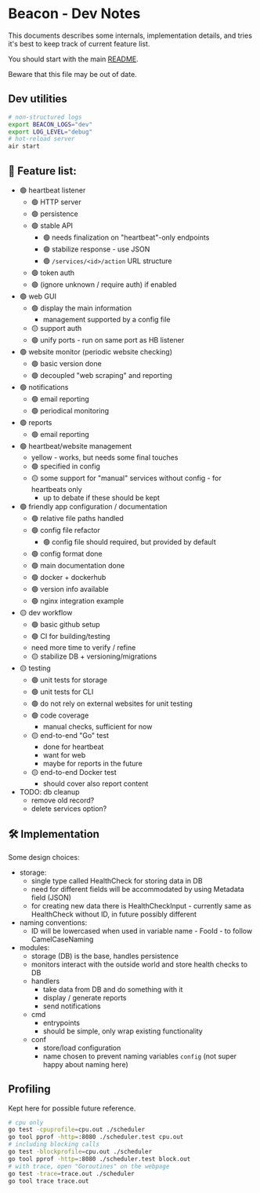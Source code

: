 # Beacon - Dev Notes

This documents describes some internals, implementation details, and tries it's best to keep track of current feature list.

You should start with the main [README](README.md).

Beware that this file may be out of date.

## Dev utilities

```sh
# non-structured logs
export BEACON_LOGS="dev"
export LOG_LEVEL="debug"
# hot-reload server
air start
```

## 🚧 Feature list:
- 🟢 heartbeat listener
  - 🟢 HTTP server
  - 🟢 persistence
  - 🟢 stable API
    - 🟢 needs finalization on "heartbeat"-only endpoints
    - 🟢 stabilize response - use JSON
    - 🟢 `/services/<id>/action` URL structure
  - 🟢 token auth
  - 🟢 (ignore unknown / require auth) if enabled
- 🟢 web GUI
  - 🟢 display the main information
    - management supported by a config file
  - 🟡 support auth
  - 🟢 unify ports - run on same port as HB listener
- 🟢 website monitor (periodic website checking)
  - 🟢 basic version done
  - 🟢 decoupled "web scraping" and reporting
- 🟢 notifications
  - 🟢 email reporting
  - 🟢 periodical monitoring
- 🟢 reports
  - 🟢 email reporting
- 🟢 heartbeat/website management
  - yellow - works, but needs some final touches
  - 🟢 specified in config
  - 🟡 some support for "manual" services without config - for heartbeats only
    - up to debate if these should be kept
- 🟢 friendly app configuration / documentation
  - 🟢 relative file paths handled
  - 🟢 config file refactor
    - 🟢 config file should required, but provided by default
  - 🟢 config format done
  - 🟢 main documentation done
  - 🟢 docker + dockerhub
  - 🟢 version info available
  - 🟢 nginx integration example
- 🟡 dev workflow
  - 🟢 basic github setup
  - 🟢 CI for building/testing 
  - need more time to verify / refine
  - 🟡 stabilize DB + versioning/migrations
- 🟡 testing
  - 🟢 unit tests for storage
  - 🟢 unit tests for CLI
  - 🟢 do not rely on external websites for unit testing
  - 🟢 code coverage 
    - manual checks, sufficient for now
  - 🟡 end-to-end "Go" test
    - done for heartbeat
    - want for web
    - maybe for reports in the future
  - 🟡 end-to-end Docker test
    - should cover also report content
- TODO: db cleanup
  - remove old record?
  - delete services option?

## 🛠️ Implementation

Some design choices:
- storage:
    - single type called HealthCheck for storing data in DB
    - need for different fields will be accommodated by using Metadata field (JSON)
    - for creating new data there is HealthCheckInput - currently same as HealthCheck without ID, in future possibly different
- naming conventions:
    - ID will be lowercased when used in variable name - FooId - to follow CamelCaseNaming
- modules:
    - storage (DB) is the base, handles persistence
    - monitors interact with the outside world and store health checks to DB
    - handlers
      - take data from DB and do something with it
      - display / generate reports
      - send notifications
    - cmd
      - entrypoints
      - should be simple, only wrap existing functionality
    - conf
      - store/load configuration
      - name chosen to prevent naming variables `config` (not super happy about naming here)


## Profiling

Kept here for possible future reference.

```sh
# cpu only
go test -cpuprofile=cpu.out ./scheduler
go tool pprof -http=:8080 ./scheduler.test cpu.out
# including blocking calls
go test -blockprofile=cpu.out ./scheduler
go tool pprof -http=:8080 ./scheduler.test block.out
# with trace, open "Goroutines" on the webpage
go test -trace=trace.out ./scheduler
go tool trace trace.out
```
